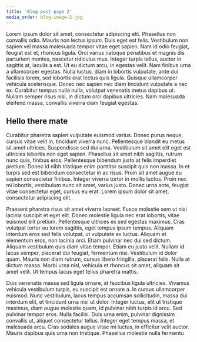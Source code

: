```yaml
---
title: 'Blog post page 2'
media_order: blog-image-2.jpg
---
```


Lorem ipsum dolor sit amet, consectetur adipiscing elit. Phasellus non convallis odio. Mauris non lectus ipsum. Duis eget est felis. Vestibulum non sapien vel massa malesuada tempor vitae eget sapien. Nam id odio feugiat, feugiat est et, rhoncus ligula. Orci varius natoque penatibus et magnis dis parturient montes, nascetur ridiculus mus. Integer turpis tellus, auctor in sagittis at, iaculis a est. Ut eu dictum arcu, in egestas velit. Nam finibus urna a ullamcorper egestas. Nulla luctus, diam in lobortis vulputate, ante dui facilisis lorem, sed lobortis erat lectus quis ligula. Quisque ullamcorper vehicula scelerisque. Donec nec sapien nec diam tincidunt vulputate a nec ex. Curabitur tempus nulla nulla, volutpat venenatis metus dapibus ut. Nullam semper risus nisi, in dictum orci dapibus ultricies. Nam malesuada eleifend massa, convallis viverra diam feugiat egestas.

## Hello there mate

Curabitur pharetra sapien vulputate euismod varius. Donec purus neque, cursus vitae velit in, tincidunt viverra nunc. Pellentesque blandit eu metus sit amet ultrices. Suspendisse sed dui urna. Vestibulum sit amet elit eget est ultricies lobortis non eget sapien. Phasellus sit amet nibh sagittis, rutrum nunc quis, finibus eros. Pellentesque bibendum justo at felis imperdiet pretium. Donec id nibh tristique enim porttitor suscipit quis non massa. In et turpis sed est bibendum consectetur in ac risus. Proin sit amet augue eu sapien consectetur finibus. Integer viverra tortor in mollis luctus. Proin nec mi lobortis, vestibulum nunc sit amet, varius justo. Donec urna ante, feugiat vitae consectetur eget, cursus eu erat. Lorem ipsum dolor sit amet, consectetur adipiscing elit.

Praesent pharetra risus sit amet viverra laoreet. Fusce molestie sem ut nisi lacinia suscipit et eget elit. Donec molestie ligula nec erat lobortis, vitae euismod elit pretium. Pellentesque ultrices ex sed egestas maximus. Cras volutpat tortor eu lorem sagittis, eget tempus ipsum tempus. Aliquam interdum eros sed felis volutpat, ut vulputate ex luctus. Aliquam et elementum eros, non lacinia orci. Etiam pulvinar nec dui sed dictum. Aliquam vestibulum quis diam vitae tempor. Etiam eu justo velit. Nullam id lacus semper, placerat dui feugiat, fermentum nisi. Vestibulum id dolor quam. Mauris non diam rutrum, cursus libero fringilla, placerat felis. Nulla at dictum massa. Morbi urna nisl, vehicula et rhoncus sit amet, aliquam sit amet velit. Ut tempus lacus eget tellus pharetra mattis.

Duis venenatis massa sed ligula ornare, at faucibus ligula ultricies. Vivamus vehicula vestibulum turpis, eu suscipit est ornare a. In cursus ullamcorper euismod. Nunc vestibulum, lacus tempus accumsan sollicitudin, massa dui interdum elit, et tincidunt urna nisl ut dolor. Integer luctus, elit ut tristique maximus, diam augue molestie quam, id pulvinar nibh turpis id arcu. Sed pulvinar tempor eros. Nulla facilisi. Duis urna enim, pulvinar dignissim convallis ut, aliquet consectetur tellus. Integer eget tempus massa, et malesuada arcu. Cras sodales augue vitae mi luctus, in efficitur velit auctor. Mauris dapibus quis urna non tristique. Phasellus molestie nulla fermentu